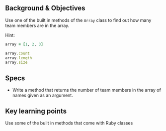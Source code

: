## Background & Objectives

Use one of the built in methods of the `Array` class to find out how many team members are in the array.

Hint:

```ruby
array = [1, 2, 3]

array.count
array.length
array.size
```

## Specs

- Write a method that returns the number of team members in the array of names given as an argument.

## Key learning points

Use some of the built in methods that come with Ruby classes
